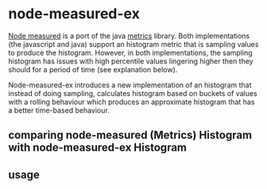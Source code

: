 # node-measured-ex

[Node measured]() is a port of the java [metrics]() library. Both implementations (the javascript and java) support an
 histogram metric that is sampling values to produce the histogram. However, in both implementations, the sampling
 histogram has issues with high percentile values lingering higher then they should for a period of time (see explanation
 below).

Node-measured-ex introduces a new implementation of an histogram that instead of doing sampling, calculates histogram based
on buckets of values with a rolling behaviour which produces an approximate histogram that has a better time-based
behaviour.

## comparing node-measured (Metrics) Histogram with node-measured-ex Histogram


## usage

